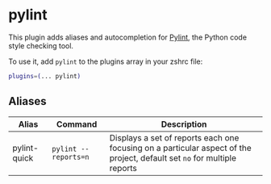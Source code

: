 # pylint

This plugin adds aliases and autocompletion for
[Pylint](https://www.pylint.org/), the Python code style checking tool.

To use it, add `pylint` to the plugins array in your zshrc file:

```zsh
plugins=(... pylint)
```

## Aliases

| Alias        | Command              | Description                                                                                                              |
| ------------ | -------------------- | ------------------------------------------------------------------------------------------------------------------------ |
| pylint-quick | `pylint --reports=n` | Displays a set of reports each one focusing on a particular aspect of the project, default set `no` for multiple reports |
